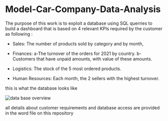 # Model-Car-Company-Data-Analysis

The purpose of this work is to exploit a database using SQL querries to build a dashboard that is based on 4 relevant KPIs required by the customer as following :

-	Sales: The number of products sold by category and by month,
 
-	Finances: a-The turnover of the orders for 2021 by country. 
            b-Customers that have unpaid amounts, with value of these amounts.

-	Logistics: The stock of the 5 most ordered products.

-	Human Resources: Each month, the 2 sellers with the highest turnover.

this is what the database looks like 

![data base overview](https://user-images.githubusercontent.com/79851971/168607542-28b51f65-3625-4255-85ee-4e5e075e7d43.jpg)

all details about customer requirements and database access are provided in the word file on this repository 

